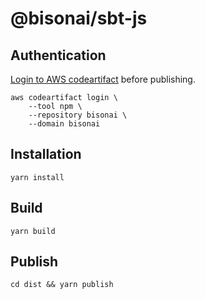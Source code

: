 # @bisonai/sbt-js

## Authentication

[Login to AWS codeartifact](https://www.notion.so/krustuniverse/AWS-Code-Artifact-50a3a3864116485f91f2c61d98b1ad9f) before publishing.

```shell
aws codeartifact login \
    --tool npm \
    --repository bisonai \
    --domain bisonai
```

## Installation

```shell
yarn install
```

## Build

```shell
yarn build
```

## Publish

```shell
cd dist && yarn publish
```
